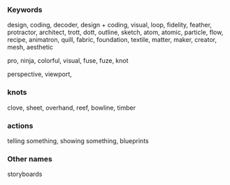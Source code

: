 ### Keywords

design, coding, decoder, design + coding, visual, loop, fidelity, feather, protractor, architect, trott, dott, outline, sketch, atom, atomic, particle, flow, recipe, animatron, quill, fabric, foundation, textile, matter, maker, creator, mesh, aesthetic

pro, ninja, colorful, visual, fuse, fuze, knot 

perspective, viewport, 

### knots

clove, sheet, overhand, reef, bowline, timber

### actions

telling something, showing something, blueprints

### Other names

storyboards
